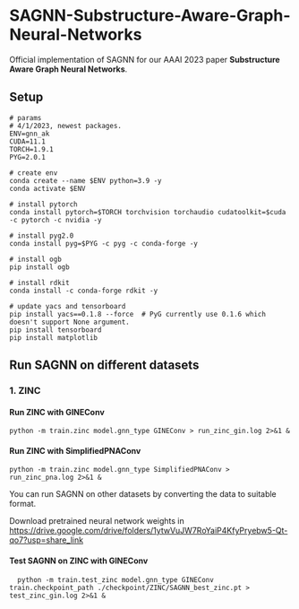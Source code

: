 # SAGNN-Substructure-Aware-Graph-Neural-Networks
Official implementation of SAGNN for our AAAI 2023 paper 
**Substructure Aware Graph Neural Networks**.

## Setup 

```
# params
# 4/1/2023, newest packages. 
ENV=gnn_ak
CUDA=11.1
TORCH=1.9.1
PYG=2.0.1

# create env 
conda create --name $ENV python=3.9 -y
conda activate $ENV

# install pytorch 
conda install pytorch=$TORCH torchvision torchaudio cudatoolkit=$cuda -c pytorch -c nvidia -y

# install pyg2.0
conda install pyg=$PYG -c pyg -c conda-forge -y

# install ogb 
pip install ogb

# install rdkit
conda install -c conda-forge rdkit -y

# update yacs and tensorboard
pip install yacs==0.1.8 --force  # PyG currently use 0.1.6 which doesn't support None argument. 
pip install tensorboard
pip install matplotlib

```





## Run SAGNN on different datasets

### 1. ZINC
#### Run ZINC with GINEConv
  ```
  python -m train.zinc model.gnn_type GINEConv > run_zinc_gin.log 2>&1 &

  ```
#### Run ZINC with SimplifiedPNAConv
  ```
  python -m train.zinc model.gnn_type SimplifiedPNAConv > run_zinc_pna.log 2>&1 &

  ```
You can run SAGNN on other datasets by converting the data to suitable format.

Download pretrained neural network weights in https://drive.google.com/drive/folders/1ytwVuJW7RoYaiP4KfyPryebw5-Qt-qo7?usp=share_link

#### Test SAGNN on ZINC with GINEConv

```
  python -m train.test_zinc model.gnn_type GINEConv train.checkpoint_path ./checkpoint/ZINC/SAGNN_best_zinc.pt > test_zinc_gin.log 2>&1 &

```


